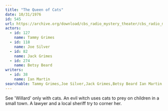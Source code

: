 ```yaml
---
title: "The Queen of Cats"
date: 10/31/1976
id: 545
url: https://archive.org/download/cbs_radio_mystery_theater/cbs_radio_mystery_theater-0501-0550.zip/cbs_radio_mystery_theater-0501-0550%2Fcbsrmt_0545_the_queen_of_cats.mp3
actors:  
  - id: 127
    name: Tammy Grimes  
  - id: 118
    name: Joe Silver  
  - id: 82
    name: Jack Grimes  
  - id: 274
    name: Betsy Beard
writers:  
  - id: 38
    name: Ian Martin
searchable: Tammy Grimes,Joe Silver,Jack Grimes,Betsy Beard Ian Martin
---
```

See 'Willard' only with cats. An evil witch uses cats to prey on children in a small town. A lawyer and a local sheriff try to corner her.